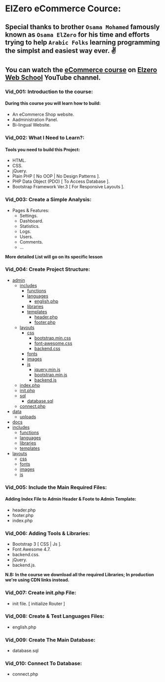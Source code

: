 # ElZero eCommerce Cource:
## Special thanks to brother `Osama Mohamed` famously known as `Osama ElZero` for his time and efforts trying to help `Arabic Folks` learning programming the simplst and easiest way ever. :v:

## You can watch the [eCommerce course][1] on [Elzero Web School][2] YouTube channel.

### Vid_001: Introduction to the course:
#### During this course you will learn how to build:
- An eCommerce Shop website.
- Aadministration Panel.
- Bi-lingual Website.

### Vid_002: What I Need to Learn?:
#### Tools you need to build this Project:
- HTML.
- CSS.
- jQuery.
- Plain PHP [ No OOP | No Design Patterns ].
- PHP Data Object (PDO) [ To Access Database ].
- Bootstrap Framework Ver.3 [ For Responsive Layouts ].

### Vid_003: Create a Simple Analysis:
- Pages & Features:
    + Settings.
    + Dashboard.
    + Statistics.
    + Logs.
    + Users.
    + Comments.
    + ...

**More detailed List will go on its specific lesson**

### Vid_004: Create Project Structure:
- [admin][3]
    + [includes][4]
        - [functions][5]
        - [languages][6]
            - [english.php][37]
        - [libraries][7]
        - [templates][8]
            + [header.php][27]
            + [footer.php][28]
    + [layouts][9]
        - [css][10]
            + [bootstrap.min.css][30]
            + [font-awesome.css][31]
            + [backend.css][32]
        - [fonts][11]
        - [images][12]
        - [js][13]
            + [jquery.min.js][33]
            + [bootstrap.min.js][34]
            + [backend.js][35]
    + [index.php][29]
    + [init.php][36]
    + [sql][38]
        + [database.sql][39]
    + [connect.php][40]
- [data][14]
    + [uploads][15]
- [docs][16]
- [includes][17]
    + [functions][18]
    + [languages][19]
    + [libraries][20]
    + [templates][21]
- [layouts][22]
    + [css][23]
    + [fonts][24]
    + [images][25]
    + [js][26]

### Vid_005: Include the Main Required Files:
#### Adding Index File to Admin Header & Foote to Admin Template:
+ header.php
+ footer.php
+ index.php

### Vid_006: Adding Tools & Libraries:
+ Bootstrap 3 [ CSS | Js ].
+ Font Awesome 4.7.
+ backend.css.
+ jQuery.
+ backend.js.

**N.B: In the course we download all the required Libraries; In production we're using CDN links instead.**

### Vid_007: Create init.php File:
+ init file. [ initialize Router ]

### Vid_008: Create & Test Languages Files:
+ english.php

### Vid_009: Create The Main Database:
+ database.sql

### Vid_010: Connect To Database:
+ connect.php



[//]: <> (Course Links)
[1]:    https://www.youtube.com/playlist?list=PLDoPjvoNmBAxdiBh6J62wOzEnvC4CNuFU
[2]:    https://www.youtube.com/user/OsamaElzero

[//]: <> (Admin Relative Links)
[3]:    ./admin
[4]:    ./admin/includes
[5]:    ./admin/includes/functions
[6]:    ./admin/includes/languages
[7]:    ./admin/includes/libraries
[8]:    ./admin/includes/templates
[9]:    ./admin/layout
[10]:   ./admin/layout/css
[11]:   ./admin/layout/fonts
[12]:   ./admin/layout/images
[13]:   ./admin/layout/js

[//]: <> (Application Relative Links)
[14]:   ./data
[15]:   ./data/uploads
[16]:   ./docs

[17]:   ./includes
[18]:   ./includes/functions
[19]:   ./includes/languages
[20]:   ./includes/libraries
[21]:   ./includes/templates
[22]:   ./layout
[23]:   ./layout/css
[24]:   ./layout/fonts
[25]:   ./layout/images
[26]:   ./layout/js

[27]:   ./admin/includes/templates/header.php
[28]:   ./admin/includes/templates/footer.php
[29]:   ./admin/index.php

[//]: <> (Libraries Relative Links)
[30]:   ./admin/layout/css/bootstrap.min.css
[31]:   ./admin/layout/css/font-awesome.min.css
[32]:   ./admin/layout/css/backend.css
[33]:   ./admin/layout/js/jquery.min.js
[34]:   ./admin/layout/js/bootstrap.min.js
[35]:   ./admin/layout/js/backend.js
[36]:   ./admin/index.php

[37]:   ./admin/includes/languages/english.php
[38]:   ./admin/sql/
[39]:   ./admin/sql/database.sql
[40]:   ./admin/connect.php